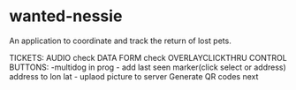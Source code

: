 # wanted-nessie
An application to coordinate and track the return of lost pets.

TICKETS:
AUDIO check
DATA FORM check
OVERLAYCLICKTHRU
CONTROL BUTTONS:
    -multidog in prog - add last seen marker(click select or address) address to lon lat
    - uplaod  picture to server
Generate QR codes next